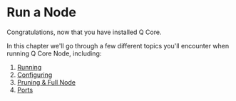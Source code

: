 # Run a Node

Congratulations, now that you have installed Q Core.

In this chapter we'll go through a few different topics you'll encounter when running Q Core Node, including:
1. [Running](./local.md)
2. [Configuring](./config.md)
3. [Pruning & Full Node](./pruning.md)
4. [Ports](./ports.md)